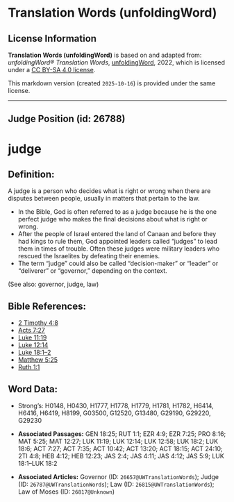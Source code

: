 # Translation Words (unfoldingWord)

## License Information

**Translation Words (unfoldingWord)** is based on and adapted from: _unfoldingWord® Translation Words_, [unfoldingWord](https://unfoldingword.org/utw), 2022, which is licensed under a [CC BY-SA 4.0 license](https://creativecommons.org/licenses/by-sa/4.0/legalcode.en).

This markdown version (created `2025-10-16`) is provided under the same license.



--------------------------------

## Judge Position (id: 26788)

judge
=====

Definition:
-----------

A judge is a person who decides what is right or wrong when there are disputes between people, usually in matters that pertain to the law.

* In the Bible, God is often referred to as a judge because he is the one perfect judge who makes the final decisions about what is right or wrong.
* After the people of Israel entered the land of Canaan and before they had kings to rule them, God appointed leaders called “judges” to lead them in times of trouble. Often these judges were military leaders who rescued the Israelites by defeating their enemies.
* The term “judge” could also be called “decision\-maker” or “leader” or “deliverer” or “governor,” depending on the context.

(See also: governor, judge, law)

Bible References:
-----------------

* [2 Timothy 4:8](https://ref.ly/2Tim4:8)
* [Acts 7:27](https://ref.ly/Acts7:27)
* [Luke 11:19](https://ref.ly/Luke11:19)
* [Luke 12:14](https://ref.ly/Luke12:14)
* [Luke 18:1–2](https://ref.ly/Luke18:1-Luke18:2)
* [Matthew 5:25](https://ref.ly/Matt5:25)
* [Ruth 1:1](https://ref.ly/Ruth1:1)

Word Data:
----------

* Strong’s: H0148, H0430, H1777, H1778, H1779, H1781, H1782, H6414, H6416, H6419, H8199, G03500, G12520, G13480, G29190, G29220, G29230

* **Associated Passages:** GEN 18:25; RUT 1:1; EZR 4:9; EZR 7:25; PRO 8:16; MAT 5:25; MAT 12:27; LUK 11:19; LUK 12:14; LUK 12:58; LUK 18:2; LUK 18:6; ACT 7:27; ACT 7:35; ACT 10:42; ACT 13:20; ACT 18:15; ACT 24:10; 2TI 4:8; HEB 4:12; HEB 12:23; JAS 2:4; JAS 4:11; JAS 4:12; JAS 5:9; LUK 18:1–LUK 18:2
* **Associated Articles:** Governor (ID: `26657@UWTranslationWords`); Judge (ID: `26787@UWTranslationWords`); Law (ID: `26815@UWTranslationWords`); Law of Moses (ID: `26817@Unknown`)

